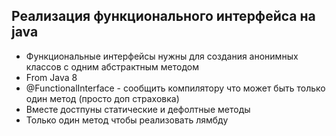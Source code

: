 ## Реализация функционального интерфейса на java

- Функциональные интерфейсы нужны для создания анонимных классов с одним абстрактным методом
- From Java 8
- @FunctionalInterface - сообщить компилятору что может быть только один метод (просто доп страховка)
- Вместе достпуны статические и дефолтные методы
- Только один метод чтобы реализовать лямбду
